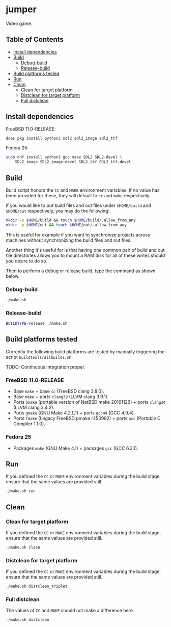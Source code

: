 # jumper

Video game.

## Table of Contents

* [Install dependencies](#install-dependencies)
* [Build](#build)
  - [Debug-build](#debug-build)
  - [Release-build](#release-build)
* [Build platforms tested](#build-platforms-tested)
* [Run](#run)
* [Clean](#clean)
  - [Clean for target platform](#clean-for-target-platform)
  - [Distclean for target platform](#distclean-for-target-platform)
  - [Full distclean](#full-distclean)

## Install dependencies

FreeBSD 11.0-RELEASE:

```bash
doas pkg install python3 sdl2 sdl2_image sdl2_ttf
```

Fedora 25:

```bash
sudo dnf install python3 gcc make SDL2 SDL2-devel \
	SDL2_image SDL2_image-devel SDL2_ttf SDL2_ttf-devel
```

## Build

Build script honors the `CC` and `MAKE` environment variables.
If no value has been provided for these, they will default to
`cc` and `make` respectively.

If you would like to put build files and out files under
`$HOME/build` and `$HOME/out` respectively, you may do the
following:

```bash
mkdir -p $HOME/build && touch $HOME/build/.allow_from_any
mkdir -p $HOME/out && touch $HOME/out/.allow_from_any
```

This is useful for example if you want to synchronize projects
across machines without synchronizing the build files and out files.

Another thing it's useful for is that having one common pair of
build and out file directories allows you to mount a RAM disk
for all of these writes should you desire to do so.

Then to perform a debug or release build, type the command as shown below.

### Debug-build

```bash
./make.sh
```

### Release-build

```bash
BUILDTYPE=release ./make.sh
```

## Build platforms tested

Currently the following build platforms are tested by manually
triggering the script `buildtools/allbuilds.sh`.

TODO: Continuous Integration proper.

### FreeBSD 11.0-RELEASE

* Base `make` + base `cc` (FreeBSD clang 3.8.0).
* Base `make` + ports `clang39` (LLVM clang 3.9.1).
* Ports `bmake` (portable version of NetBSD make 20161126) +
  ports `clang34` (LLVM clang 3.4.2).
* Ports `gmake` (GNU Make 4.2.1\_1) + ports `gcc49` (GCC 4.9.4).
* Ports `fmake` (Legacy FreeBSD pmake r250982) +
  ports `pcc` (Portable C Compiler 1.1.0).

### Fedora 25

* Packages `make` (GNU Make 4.1) + packages `gcc` (GCC 6.3.1).

## Run

If you defined the `CC` or `MAKE` environment variables
during the build stage, ensure that the same values are
provided still.

```bash
./make.sh run
```

## Clean

### Clean for target platform

If you defined the `CC` or `MAKE` environment variables
during the build stage, ensure that the same values are
provided still.

```bash
./make.sh clean
```

### Distclean for target platform

If you defined the `CC` or `MAKE` environment variables
during the build stage, ensure that the same values are
provided still.

```bash
./make.sh distclean_triplet
```

### Full distclean

The values of `CC` and `MAKE` should not make a difference here.

```bash
./make.sh distclean
```
